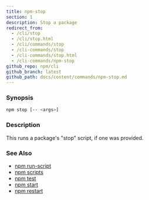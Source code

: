 ```yaml
---
title: npm-stop
section: 1
description: Stop a package
redirect_from:
  - /cli/stop
  - /cli/stop.html
  - /cli/commands/stop
  - /cli-commands/stop
  - /cli-commands/stop.html
  - /cli-commands/npm-stop
github_repo: npm/cli
github_branch: latest
github_path: docs/content/commands/npm-stop.md
---
```


### Synopsis

```bash
npm stop [-- <args>]
```

### Description

This runs a package's "stop" script, if one was provided.

### See Also

* [npm run-script](/cli/v6/commands/npm-run-script)
* [npm scripts](/cli/v6/using-npm/scripts)
* [npm test](/cli/v6/commands/npm-test)
* [npm start](/cli/v6/commands/npm-start)
* [npm restart](/cli/v6/commands/npm-restart)
